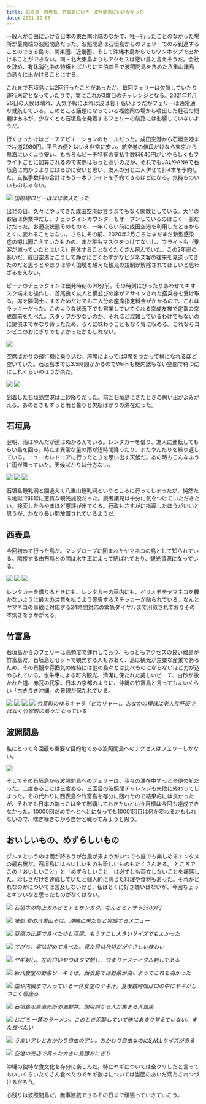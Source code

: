 ```yaml
---
title: 石垣島、西表島、竹富島にいき、波照間島にいけなかった
date: 2021-12-08
---
```


一般人が自由にいける日本の東西南北端のなかで、唯一行ったことのなかった場所が最南端の波照間島だった。波照間島は石垣島からのフェリーでのみ到達することのできる島で、関東圏、近畿圏、そして沖縄本島からでもワンホップで出かけることができない。南・北大東島よりもアクセスは悪い島と言えそうだ。会社を辞め、有休消化中の特権とばかりに三泊四日で波照間島を含めた八重山諸島の島々に出かけることにする。

これまで石垣島には2回行ったことがあったが、毎回フェリーは欠航していたり運行未定となっていたりで、実にこれが3度目のチャレンジとなる。2021年11月26日の天候は晴れ、天気予報によれば波は若干高いようだがフェリーは通常通り就航している。このところ話題になっている福徳岡の場から噴出した軽石の問題はあるが、少なくとも石垣島を発着するフェリーの航路には影響していないようだ。

行くきっかけはピーチアビエーションのセールだった。成田空港から石垣空港まで片道2980円。平日の便とはいえ非常に安い。航空券の値段だけなら東京から熱海にいくより安い。もちろんピーチ特有の支払手数料640円がいやらしくもフライトごとに加算されるので実際はもっと高いのだが、それでもJALやANAで石垣島に向かうよりははるかに安いと思い、友人の分と二人併せて計4本を予約した。支払手数料の合計はもう一本フライトを予約できるほどになる。気持ちのいいものじゃない。

![](https://photos.smugmug.com/photos/i-X7GP2G9/0/3e7a03ce/X3/i-X7GP2G9-X3.jpg)
*国際線ロビーはほぼ無人だった*

出発の日、久々にやってきた成田空港は言うまでもなく閑散としている。大半のお店は休業中だし、チェックインカウンターもオープンしているのはごく一部だけだった。お通夜状態そのもので、一年くらい前に成田空港を利用したときからとくに変わることはない。さらにその前、2020年2月ころはまだまだ新型感染症の噂は聞こえていたものの、まだ誰もマスクをつけてないし、フライトも（乗客が減っていたとはいえ）運休することなくたくさん飛んでいた。この2年弱のあいだ、成田空港はこうして静かにごくわずかなビジネス客の往来を見送ってきたのだと思うとやはりはやく国境を越えた観光の規制が解除されてほしいと思わざるをえない。

ピーチのチェックインは出発時刻の90分前。その時刻にぴったりあわせてキオスク端末を操作し、首尾良く友人と横並びの席がアサインされた搭乗券を受け取る。席を隣同士にするためだけでも二人分の座席指定料金がかかるので、これはラッキーだった。このような状況下でも営業していてくれる京成友禅で定番の京成御前をたべた。スタッフが少ないのか、それほど混雑しているわけでもないのに提供までかなり待ったため、ろくに味わうこともなく胃に収める。これならコンビニのおにぎりでもよかったかもしれない。

![](https://photos.smugmug.com/photos/i-zc8scGm/0/6da04c89/X3/i-zc8scGm-X3.jpg)

空席ばかりの飛行機に乗り込む。座席によっては3席をつかって横になれるほど空いていた。石垣島までは3.5時間かかるのでWi-Fiも機内誌もない空間で待つにはこれくらいのほうが楽だ。

![](https://photos.smugmug.com/photos/i-dH8g8mV/0/b4044410/X3/i-dH8g8mV-X3.jpg)
![](https://photos.smugmug.com/photos/i-QbMPVrQ/0/358e0dde/X3/i-QbMPVrQ-X3.jpg)

到着した石垣島空港は土砂降りだった。前回石垣島にきたときの思い出がよみがえる。あのときもずっと雨と曇りと欠航ばかりの滞在だった。

## 石垣島

翌朝、雨はやんだが道はぬかるんでいる。レンタカーを借り、友人に運転してもらい島を回る。時たま異常な量の雨が短時間降ったり、またやんだりを繰り返している。ニューカレドニアに行ったときを思い出す天候だ。あの時もこんなふうに雨が降っていた。天候ばかりは仕方ない。

![](https://photos.smugmug.com/photos/i-Cx6Ztmh/0/373c88cf/X3/i-Cx6Ztmh-X3.jpg)
![](https://photos.smugmug.com/photos/i-ptzm7FP/0/d387fc93/X3/i-ptzm7FP-X3.jpg)
![](https://photos.smugmug.com/photos/i-pmSjcb5/0/a86658d4/X3/i-pmSjcb5-X3.jpg)

石垣島鍾乳洞と間違えて八重山鍾乳洞というところに行ってしまったが、純然たる地獄で非常に悪質な観光施設だった。読者諸兄は十分に気をつけていただきたい。検索したらやまほど悪評が出てくる。行政もさすがに指導したほうがいいと思うが、かなり長い間放置されているようだ。

## 西表島

今回初めて行った島だ。マングローブに囲まれたヤマネコの島として知られている。隣接する由布島との間は水牛車によって結ばれており、観光資源になっている。

![](https://photos.smugmug.com/photos/i-LckcWK7/0/25993e50/X3/i-LckcWK7-X3.jpg)
![](https://photos.smugmug.com/photos/i-9hDPz7r/0/8c1fd893/X3/i-9hDPz7r-X3.jpg)
![](https://photos.smugmug.com/photos/i-76P4txm/0/7b6dc2fe/X3/i-76P4txm-X3.jpg)

レンタカーを借りるときにも、レンタカーの車内にも、イリオモテヤマネコを轢かないように最大の注意を払うよう警告するステッカーが貼られている。なんとヤマネコの事故に対応する24時間対応の緊急ダイヤルまで用意されておりその本気さをうかがえる。

## 竹富島

石垣島からのフェリーは高頻度で運行しており、もっともアクセスの良い離島が竹富島だ。石垣島とセットで観光する人もおおく、島は観光が主要な産業であるため、その景観や雰囲気の維持には他の島々とは比べものにならないほど力が込められている。水牛車による町内観光、清潔に保たれた美しいビーチ、白砂が撒かれた道、赤瓦の民家。日本の京都のように、沖縄の竹富島と言ってもよいくらい「古き良き沖縄」の景観が保たれている。

![](https://photos.smugmug.com/photos/i-pQgbMRf/0/e064644d/X3/i-pQgbMRf-X3.jpg)
![](https://photos.smugmug.com/photos/i-TLsQLXn/0/88774172/X3/i-TLsQLXn-X3.jpg)
![](https://photos.smugmug.com/photos/i-6pB2SrF/0/f6742d91/X3/i-6pB2SrF-X3.jpg)
![](https://photos.smugmug.com/photos/i-m2m3TB5/0/51e2faca/X3/i-m2m3TB5-X3.jpg)
*竹富町のゆるキャラ「ピカリャー」。おなかの模様は老人性肝斑ではなく竹富町の島々になっている*


## 波照間島

私にとって今回最も重要な目的地である波照間島へのアクセスはフェリーしかない。

![](https://photos.smugmug.com/photos/i-TMvwf7J/0/e6cac044/L/i-TMvwf7J-L.png)

そしてその石垣島から波照間島へのフェリーは、我々の滞在中ずっと全便欠航だった。二度あることは三度ある。三回目の波照間チャレンジも失敗に終わってしまった。その代わりに西表島や竹富島を存分に回れたので結果的には良かったが、それでも日本の端っこは全て制覇しておきたいという目標は今回も達成できなかった。10000回だめでへとへとになっても10001回目は何か変わるかもしれないので、喘ぎ嘆きながら自分と戦ってみようと思う。

## おいしいもの、めずらしいもの

グルメというのは雨が降ろうが台風が来ようがいつでも誰でも楽しめるエンタメの最右翼だ。石垣島にはおいしいものも珍しいものもたくさんある。
ところでこの「おいしいこと」と「めずらしいこと」は必ずしも両立しないことを痛感した。珍しさだけを達成していたと個人的に感じた料理や食材もあった。それがどれなのかについては言及しないけど、私はとくに好き嫌いはないが、今回ちょっとキツいなと思ったものがなくはない。

![](https://photos.smugmug.com/photos/i-t4fNQTt/0/09426c96/X3/i-t4fNQTt-X3.jpg)
*石垣牛の特上カルビとトモサンカク。なんとヒトサラ3500円*

![](https://photos.smugmug.com/photos/i-6sDGhbd/0/57afa6a4/X3/i-6sDGhbd-X3.jpg)
*味処 岩の八重山そば。沖縄に来たなと実感するメニュー*

![](https://photos.smugmug.com/photos/i-gmZSp88/0/cdb2307b/X3/i-gmZSp88-X3.jpg)
*豆腐の比嘉で食べたゆし豆腐。もうすこし大きいサイズでもよかった*

![](https://photos.smugmug.com/photos/i-jMJw8XV/0/9075dd69/X3/i-jMJw8XV-X3.jpg)
*てびち。実は初めて食べた。見た目は独特だがやさしい味わい*

![](https://photos.smugmug.com/photos/i-xcKC5Zw/0/f9373913/X3/i-xcKC5Zw-X3.jpg)
*ヤギ刺し。左の白いやつはタマ刺し、つまりテスティクル刺しである*

![](https://photos.smugmug.com/photos/i-8bM5LkB/0/d93b687e/X3/i-8bM5LkB-X3.jpg)
*新八食堂の野菜ソーキそば。西表島では野菜が高いようでこれも高かった*

![](https://photos.smugmug.com/photos/i-hmXWv7D/0/f2e3dd2c/X3/i-hmXWv7D-X3.jpg)
*血や内臓まで入っている一休食堂のヤギ汁。食後数時間は口の中にヤギがしつこく居座る*

![](https://photos.smugmug.com/photos/i-44VH6Hs/0/92370c36/X3/i-44VH6Hs-X3.jpg)
*石垣島水産直売所の海鮮丼。開店前から人が集まる人気店*

![](https://photos.smugmug.com/photos/i-PwXWSVm/0/0ff00091/X3/i-PwXWSVm-X3.jpg)
*じごろ 一蓮のラーメン。このとき泥酔していて味はあまり覚えていない。また食べたい*

![](https://photos.smugmug.com/photos/i-zLqRqgG/0/ed6348cf/X3/i-zLqRqgG-X3.jpg)
*うまいアレとおかわり自由のアレ。おかわり自由なのにS,M,Lサイズがある*

![](https://photos.smugmug.com/photos/i-XLKMCCV/0/c63031a9/X3/i-XLKMCCV-X3.jpg)
*空港の売店で買った大きい島豚おにぎり*

沖縄の独特な食文化を存分に楽しんだ。特にヤギについては全クリしたと言ってもいいくらいたくさん食べたのでヤギ欲はについては当面のあいだ満たされつづけるだろう。

心残りは波照間島だ。無事渡航できるその日まで頑張っていきていこう。
